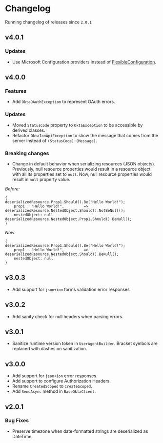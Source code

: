 # Changelog
Running changelog of releases since `2.0.1`

## v4.0.1

### Updates

- Use Microsoft Configuration providers instead of [FlexibleConfiguration](https://github.com/nbarbettini/FlexibleConfiguration).

## v4.0.0

### Features

- Add `OktaOAuthException` to represent OAuth errors.

### Updates

- Moved `StatusCode` property to `OktaException` to be accessible by derived classes.
- Refactor `OktaIonApiException` to show the message that comes from the server instead of `(StatusCode):(Message)`.

### Breaking changes

- Change in default behavior when serializing resources (JSON objects). Previously, null resource properties would result in a resource object with all its properties set to `null`. Now, null resource properties would result in `null` property value. 

_Before:_

```
{                                                 deserializedResource.Prop1.Should().Be("Hello World!");          
    prop1 : "Hello World!",         =>            deserializedResource.NestedObject.Should().NotBeNull();
    nestedObject: null                            deserializedResource.NestedObject.Prop1.Should().BeNull();
}

```

_Now:_

```
{                                                 deserializedResource.Prop1.Should().Be("Hello World!");          
    prop1 : "Hello World!",         =>            deserializedResource.NestedObject.Should().BeNull();
    nestedObject: null                            
}

```


## v3.0.3
- Add support for `json+ion` forms validation error responses 

## v3.0.2
- Add sanity check for null headers when parsing errors.

## v3.0.1
- Sanitize runtime version token in `UserAgentBuilder`. Bracket symbols are replaced with dashes on sanitization.  

## v3.0.0

- Add support for `json+ion` error responses.
- Add support to configure Authorization Headers. 
- Rename `CreatedScoped` to `CreateScoped`.
- Add `SendAsync` method in `BaseOktaClient`.

## v2.0.1


### Bug Fixes

- Preserve timezone when date-formatted strings are deserialized as DateTime.
